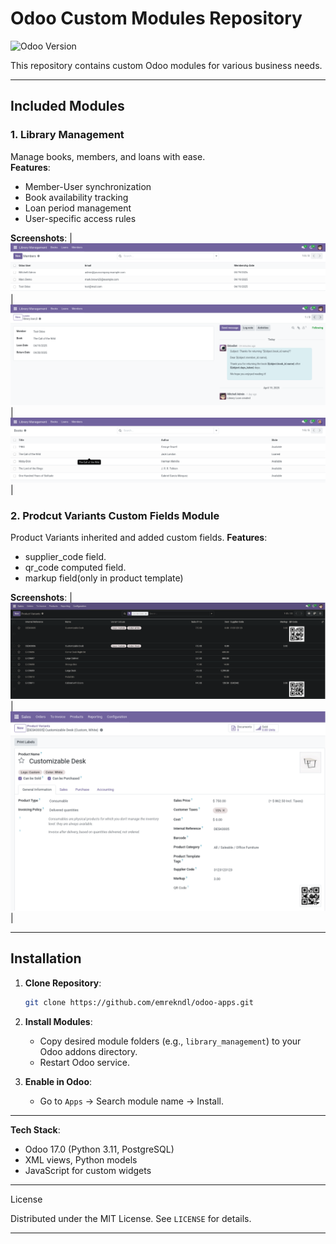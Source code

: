 # Odoo Custom Modules Repository

![Odoo Version](https://img.shields.io/badge/Odoo-17.0-%23FF0000?style=flat-square)

This repository contains custom Odoo modules for various business needs.

---

## Included Modules

### 1. **Library Management**

Manage books, members, and loans with ease.  
 **Features**:

- Member-User synchronization
- Book availability tracking
- Loan period management
- User-specific access rules

**Screenshots**:
| ![Library Members](library_management/screenshots/lib2.png) | ![Loans](library_management/screenshots/lib3.png) | ![Books](library_management/screenshots/lib1.png) |

### 2. **Prodcut Variants Custom Fields Module**

Product Variants inherited and added custom fields.
**Features**:

- supplier_code field.
- qr_code computed field.
- markup field(only in product template)

**Screenshots**:
| ![List](product_custom_attrs/screenshots/img1.png) | ![Create](product_custom_attrs/screenshots/img2.png) |

---

## Installation

1. **Clone Repository**:

   ```bash
   git clone https://github.com/emrekndl/odoo-apps.git
   ```

2. **Install Modules**:

   - Copy desired module folders (e.g., `library_management`) to your Odoo addons directory.
   - Restart Odoo service.

3. **Enable in Odoo**:
   - Go to `Apps` → Search module name → Install.

---

**Tech Stack**:

- Odoo 17.0 (Python 3.11, PostgreSQL)
- XML views, Python models
- JavaScript for custom widgets

---

License

Distributed under the MIT License. See `LICENSE` for details.

---
